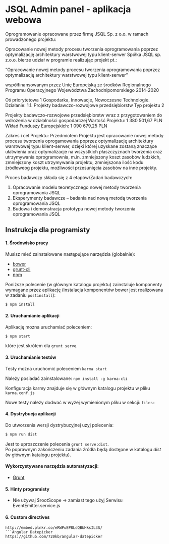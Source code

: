 # **JSQL Admin panel** - aplikacja webowa

Oprogramowanie opracowane przez firmę JSQL Sp. z o.o. w ramach prowadzonego projektu:

Opracowanie nowej metody procesu tworzenia oprogramowania poprzez optymalizację architektury warstwowej typu klient-serwer
Spółka JSQL sp. z.o.o. bierze udział w programie realizując projekt pt.:

“Opracowanie nowej metody procesu tworzenia oprogramowania poprzez optymalizację architektury warstwowej typu klient-serwer”

współfinansowanym przez Unię Europejską ze środków Regionalnego Programu Operacyjnego Województwa Zachodnipomorskiego 2014-2020

Oś priorytetowa 1 Gospodarka, Innowacje, Nowoczesne Technologie.
Działanie: 1.1. Projekty badawczo-rozwojowe przedsiębiorstw
Typ projektu 2

Projekty badawczo-rozwojowe przedsiębiorstw wraz z przygotowaniem do wdrożenia w działalności gospodarczej
Wartość Projektu: 1 380 501,67 PLN
Wkład Funduszy Europejskich: 1 090 679,25 PLN

Zakres i cel Projektu:
Przedmiotem Projektu jest opracowanie nowej metody procesu tworzenia oprogamowania poprzez optymalizację architektury warstwowej typu klient-serwer, dzięki której uzyskane zostaną znaczące ułatwienia oraz optymalizacje na wszystkich płaszczyznach tworzenia oraz utrzymywania oprogramownia, m.in. zmniejszony koszt zasobów ludzkich, zmniejszony koszt utrzymywania projektu, zmniejszona ilość kodu źródłoweog projektu, możliwości przesunięcia zasobów na inne projekty.

Proces badawczy składa się z 4 etapów/Zadań badawczych:
1. Opracowanie modelu teoretycznego nowej metody tworzenia oprogramowania JSQL
2. Eksperymenty badawcze – badania nad nową metodą tworzenia oprogramowania JSQL
3. Budowa i demonstracja prototypu nowej metody tworzenia oprogramowania JSQL
## Instrukcja dla programisty

#### 1. Środowisko pracy

Musisz mieć zainstalowane następujące narzędzia (globalnie):
* [bower](http://bower.io/)
* [grunt-cli](https://www.npmjs.com/package/grunt-cli)
* [npm](https://www.npmjs.org/)

Poniższe polecenie (w głównym katalogu projektu) zainstaluje komponenty wymagane przez aplikację (instalacja komponentów bower jest realizowana w zadaniu `postinstall`):

```sh
$ npm install
```

#### 2. Uruchamianie aplikacji

Aplikację mozna uruchamiać poleceniem:
```sh
$ npm start
```
które jest skrótem dla `grunt serve`.

#### 3. Uruchamianie testów

Testy można uruchomić poleceniem 
    `karma start`

Należy posiadać zainstalowane:
    `npm install -g karma-cli`

Konfiguracja karmy znajduje się w głównym katalogu projektu w pliku
    `karma.conf.js`

Nowe testy należy dodwać w wyżej wymienionym pliku w sekcji:
    `files:`

#### 4. Dystrybucja aplikacji

Do utworzenia wersji dystrybucyjnej użyj polecenia:
```sh
$ npm run dist
```
Jest to uproszczenie polecenia `grunt serve:dist`.  
Po poprawnym zakończeniu zadania źródła będą dostępne w katalogu *dist* (w głównym katalogu projektu).

#### Wykorzystywane narzędzia automatyzacji:

- [Grunt](http://gruntjs.com/)


#### 5. Hinty programisty
- Nie używaj $rootScope -> zamiast tego użyj Serwisu EventEmitter.service.js

#### 6. Custom directives
```sckCounter directiva based on
http://embed.plnkr.co/eRWPuEP8LdQBbHksIL3S/
```Angular Datepicker
https://github.com/720kb/angular-datepicker
